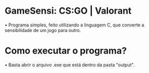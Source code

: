 # GameSensi: CS:GO | Valorant
• Programa simples, feito utilizando a linguagem C, que converte a sensibilidade de um jogo para outro.

# Como executar o programa?
• Basta abrir o arquivo .exe que está dentro da pasta "output".
